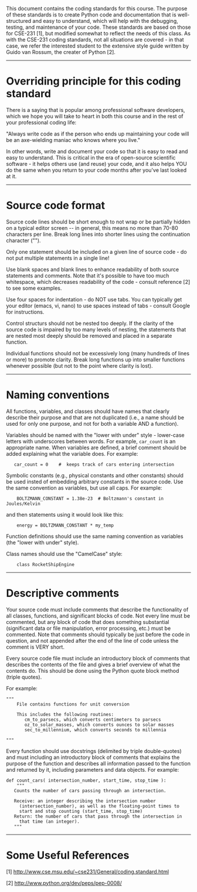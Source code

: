 This document contains the coding standards for this course.  The
purpose of these standards is to create Python code and documentation
that is well-structured and easy to understand, which will help with
the debugging, testing, and maintenance of your code.  These standards
are based on those for CSE-231 [1], but modified somewhat to reflect
the needs of this class.  As with the CSE-231 coding standards, not
all situations are covered - in that case, we refer the interested
student to the extensive style guide written by Guido van Rossum, the
creater of Python [2].

-----------------------------------------------------------

# Overriding principle for this coding standard

There is a saying that is popular among professional software
developers, which we hope you will take to heart in both this course
and in the rest of your professional coding life:

"Always write code as if the person who ends up maintaining your code
 will be an axe-wielding maniac who knows where you live."

In other words, write and document your code so that it is easy to
read and easy to understand.  This is critical in the era of
open-source scientific software - it helps others use (and reuse) your
code, and it also helps YOU do the same when you return to your code
months after you've last looked at it.

-----------------------------------------------------------

# Source code format

Source code lines should be short enough to not wrap or be partially
hidden on a typical editor screen -- in general, this means no more
than 70-80 characters per line.  Break long lines into shorter lines
using the continuation character ("\").

Only one statement should be included on a given line of source code -
do not put multiple statements in a single line!

Use blank spaces and blank lines to enhance readability of both source
statements and comments.  Note that it's possible to have too much
whitespace, which decreases readability of the code - consult
reference [2] to see some examples.

Use four spaces for indentation - do NOT use tabs.  You can typically
get your editor (emacs, vi, nano) to use spaces instead of tabs -
consult Google for instructions.

Control structurs should not be nested too deeply.  If the clarity of
the source code is impaired by too many levels of nesting, the
statements that are nested most deeply should be removed and placed in
a separate function.

Individual functions should not be excessively long (many hundreds of
lines or more) to promote clarity.  Break long functions up into
smaller functions whenever possible (but not to the point where
clarity is lost).

-----------------------------------------------------------

# Naming conventions

All functions, variables, and classes should have names that clearly
describe their purpose and that are not duplicated (i.e., a name
should be used for only one purpose, and not for both a variable AND a
function).

Variables should be named with the "lower with under" style -
lower-case letters with underscores between words.  For example,
```car_count``` is an appropriate name.  When variables are defined, a
brief comment should be added explaining what the variable does.  For
example:

```
   car_count = 0    #  keeps track of cars entering intersection
```

Symbolic constants (e.g., physical constants and other constants)
should be used insted of embedding arbitrary constants in the source
code.  Use the same convention as variables, but use all caps.  For
example:

```
    BOLTZMANN_CONSTANT = 1.38e-23  # Boltzmann's constant in Joules/Kelvin
```

and then statements using it would look like this:

```
    energy = BOLTZMANN_CONSTANT * my_temp 
```

Function definitions should use the same naming convention as
variables (the "lower with under" style).

Class names should use the "CamelCase" style:

```
    class RocketShipEngine
```

-----------------------------------------------------------

# Descriptive comments

Your source code must include comments that describe the functionality
of all classes, functions, and significant blocks of code.  Not every
line must be commented, but any block of code that does something
substantial (significant data or file manipulation, error processing,
etc.) must be commented.  Note that comments should typically be just
before the code in question, and not appended after the end of the
line of code unless the comment is VERY short.

Every source code file must include an introductory block of comments
that describes the contents of the file and gives a brief overview of
what the contents do.  This should be done using the Python quote
block method (triple quotes).

For example:

```
"""
    File contains functions for unit conversion

    This includes the following routines:
       cm_to_parsecs, which converts centimeters to parsecs
       oz_to_solar_masses, which converts ounces to solar masses
       sec_to_millennium, which converts seconds to millennia

"""
```

Every function should use docstrings (delimited by triple
double-quotes) and must including an introductory block of comments
that explains the purpose of the function and describes all
information passed to the function and returned by it, including
parameters and data objects.  For example:

```
def count_cars( intersection_number, start_time, stop_time ):
    """
   Counts the number of cars passing through an intersection. 

   Receive: an integer describing the intersection number
     (intersection_number), as well as the floating-point times to
     start and stop counting (start_time, stop_time)
   Return: the number of cars that pass through the intersection in
     that time (an integer).  
   """
```
-----------------------------------------------------------

# Some Useful References

[1]  http://www.cse.msu.edu/~cse231/General/coding.standard.html

[2]  http://www.python.org/dev/peps/pep-0008/
